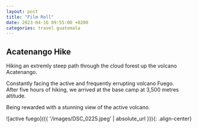 ```yaml
---
layout: post
title: "Film Roll"
date: 2023-04-16 09:55:00 +0200
categories: travel guatemala
---
```

## Acatenango Hike

Hiking an extremly steep path through the cloud forest up the volcano Acatenango.  

Constantly facing the active and frequently errupting volcano Fuego.  
After five hours of hiking, we arrived at the base camp at 3,500 metres altitude.

Being rewarded with a stunning view of the active volcano.

![active fuego]({{ '/images/DSC_0225.jpeg' | absolute_url }}){: .align-center}
